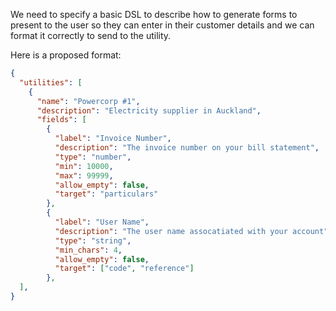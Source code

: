 We need to specify a basic DSL to describe how to generate forms to present to the user so they can enter in their customer details and we can format it correctly to send to the utility.

Here is a proposed format:

```json
{
  "utilities": [
    {
      "name": "Powercorp #1",
      "description": "Electricity supplier in Auckland",
      "fields": [
        {
          "label": "Invoice Number",
          "description": "The invoice number on your bill statement",
          "type": "number",
          "min": 10000,
          "max": 99999,
          "allow_empty": false,
          "target": "particulars"
        },
        {
          "label": "User Name",
          "description": "The user name assocatiated with your account",
          "type": "string",
          "min_chars": 4,
          "allow_empty": false,
          "target": ["code", "reference"]
        },
  ],
}
```
